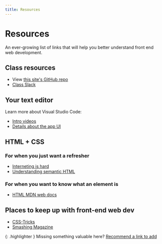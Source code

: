 ```yaml
---
title: Resources
---
```


Resources
=========

An ever-growing list of links that will help you better understand front end web development.

## Class resources
- View [this site's GitHub repo](https://github.com/mica-web/mica-web.github.io)
- [Class Slack](https://mica-web.slack.com/)

## Your text editor
Learn more about Visual Studio Code:
- [Intro videos](https://code.visualstudio.com/docs/getstarted/introvideos)
- [Details about the app UI](https://code.visualstudio.com/docs/getstarted/userinterface)

## HTML + CSS
### For when you just want a refresher
- [Interneting is hard](https://internetingishard.com/)
- [Understanding semantic HTML](https://internetingishard.com/html-and-css/semantic-html/)

### For when you want to know what an element is
- [HTML MDN web docs](https://developer.mozilla.org/en-US/docs/Web/HTML)

## Places to keep up with front-end web dev
- [CSS-Tricks](https://css-tricks.com/)
- [Smashing Magazine](https://www.smashingmagazine.com/)

{: .highlighter }
Missing something valuable here? [Recommend a link to add](https://docs.google.com/forms/d/e/1FAIpQLSf2-KRgUXrvHxcMMF_4gpTvZaakvQ7xM3OK_UGYc0_pOy5dHw/viewform?usp=sf_link)
